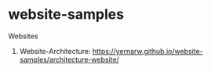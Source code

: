 # website-samples
Websites
1) Website-Architecture: https://yernarw.github.io/website-samples/architecture-website/
